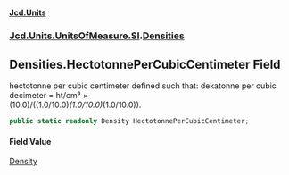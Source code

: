 #### [Jcd.Units](index.md 'index')
### [Jcd.Units.UnitsOfMeasure.SI](Jcd.Units.UnitsOfMeasure.SI.md 'Jcd.Units.UnitsOfMeasure.SI').[Densities](Densities.md 'Jcd.Units.UnitsOfMeasure.SI.Densities')

## Densities.HectotonnePerCubicCentimeter Field

hectotonne per cubic centimeter defined such that: dekatonne per cubic decimeter = ht/cm³ ×  
(10.0)/((1.0/10.0)*(1.0/10.0)*(1.0/10.0)).

```csharp
public static readonly Density HectotonnePerCubicCentimeter;
```

#### Field Value
[Density](Density.md 'Jcd.Units.UnitTypes.Density')